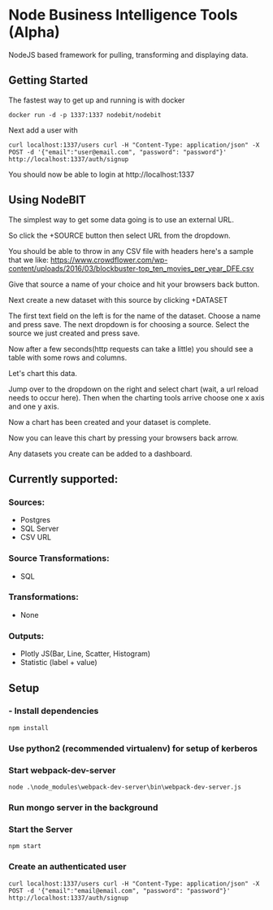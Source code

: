 # Node Business Intelligence Tools (Alpha)
NodeJS based framework for pulling, transforming and displaying data.

## Getting Started

The fastest way to get up and running is with docker

`docker run -d -p 1337:1337 nodebit/nodebit`

Next add a user with 

`curl localhost:1337/users curl -H "Content-Type: application/json" -X POST -d '{"email":"user@email.com", "password": "password"}' http://localhost:1337/auth/signup`

You should now be able to login at http://localhost:1337

## Using NodeBIT

The simplest way to get some data going is to use an external URL.

So click the +SOURCE button then select URL from the dropdown.

You should be able to throw in any CSV file with headers here's a sample that we like:
https://www.crowdflower.com/wp-content/uploads/2016/03/blockbuster-top_ten_movies_per_year_DFE.csv

Give that source a name of your choice and hit your browsers back button.

Next create a new dataset with this source by clicking +DATASET

The first text field on the left is for the name of the dataset. Choose a name and press save.
The next dropdown is for choosing a source. Select the source we just created and press save.

Now after a few seconds(http requests can take a little) you should see a table with some rows and columns.

Let's chart this data.

Jump over to the dropdown on the right and select chart (wait, a url reload needs to occur here). Then when the charting tools arrive choose one x axis and one y axis.

Now a chart has been created and your dataset is complete.

Now you can leave this chart by pressing your browsers back arrow.

Any datasets you create can be added to a dashboard.


## Currently supported:

### Sources:
- Postgres 
- SQL Server
- CSV URL

### Source Transformations:
- SQL

### Transformations:
- None

### Outputs:
- Plotly JS(Bar, Line, Scatter, Histogram)
- Statistic (label + value)

## Setup

### - Install dependencies
`npm install`

### Use python2 (recommended virtualenv) for setup of kerberos

### Start webpack-dev-server
`node .\node_modules\webpack-dev-server\bin\webpack-dev-server.js`

### Run mongo server in the background

### Start the Server
`npm start`

### Create an authenticated user
`curl localhost:1337/users curl -H "Content-Type: application/json" -X POST -d '{"email":"email@email.com", "password": "password"}' http://localhost:1337/auth/signup`
